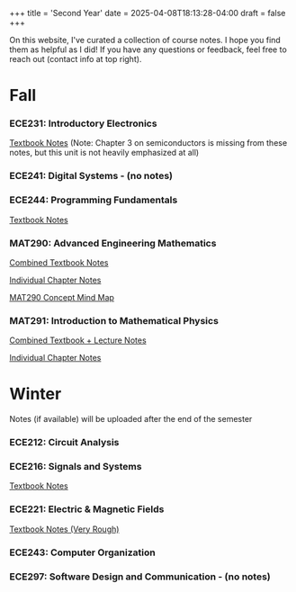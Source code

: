 +++
title = 'Second Year'
date = 2025-04-08T18:13:28-04:00
draft = false
+++

On this website, I've curated a collection of course notes. I hope you find them as helpful as I did! If you have any questions or feedback, feel free to reach out (contact info at top right).

# Fall

### ECE231: Introductory Electronics

[Textbook Notes](/files/secondyear/ece231.pdf) (Note: Chapter 3 on semiconductors is missing from these notes, but this unit is not heavily emphasized at all)

### ECE241: Digital Systems - (no notes)

### ECE244: Programming Fundamentals

[Textbook Notes](/files/secondyear/ece244.pdf) 

### MAT290: Advanced Engineering Mathematics

[Combined Textbook Notes](/files/secondyear/mat290.pdf)

[Individual Chapter Notes](https://github.com/arnav-patil-12/mat290-notes)

[MAT290 Concept Mind Map](/files/secondyear/290mindmap.pdf)

### MAT291: Introduction to Mathematical Physics 

[Combined Textbook + Lecture Notes](/files/secondyear/mat291.pdf)

[Individual Chapter Notes](https://github.com/arnav-patil-12/mat291-notes)

# Winter

Notes (if available) will be uploaded after the end of the semester

### ECE212: Circuit Analysis

### ECE216: Signals and Systems

[Textbook Notes](/files/secondyear/ece216.pdf)

### ECE221: Electric & Magnetic Fields

[Textbook Notes (Very Rough)](/files/secondyear/ece221.pdf)

### ECE243: Computer Organization

### ECE297: Software Design and Communication - (no notes)
